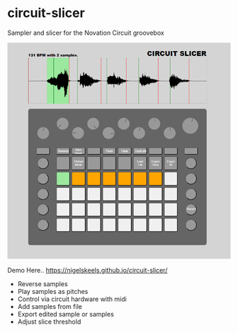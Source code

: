 # circuit-slicer

Sampler and slicer for the Novation Circuit groovebox

[![Watch the video](circuit-slicer.png)](video.mp4)

Demo Here..
https://nigelskeels.github.io/circuit-slicer/

- Reverse samples
- Play samples as pitches
- Control via circuit hardware with midi
- Add samples from file
- Export edited sample or samples
- Adjust slice threshold
